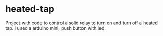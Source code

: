 # heated-tap
Project with code to control a solid relay to turn on and turn off a heated tap.
I used a arduino mini, push button with led.
